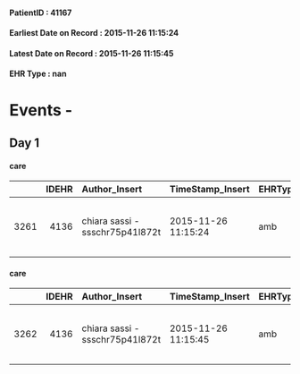 
#### PatientID : 41167
#### Earliest Date on Record : 2015-11-26 11:15:24
#### Latest Date on Record : 2015-11-26 11:15:45
#### EHR Type : nan

# Events - 

## Day 1

#### care
|      |   IDEHR | Author_Insert                   | TimeStamp_Insert    | EHRType   |   PatientID |   IDGESTIONE_AUSILI |   opt_annulla_consegna | ds_note_x   | dt_Ric_consegna     | opt_ausilio                                     |
|-----:|--------:|:--------------------------------|:--------------------|:----------|------------:|--------------------:|-----------------------:|:------------|:--------------------|:------------------------------------------------|
| 3261 |    4136 | chiara sassi - ssschr75p41l872t | 2015-11-26 11:15:24 | amb       |       41167 |                3114 |                      0 | urgent      | 2015-11-26 00:00:00 | electronic articulated bed with side rails # 14 |

#### care
|      |   IDEHR | Author_Insert                   | TimeStamp_Insert    | EHRType   |   PatientID |   IDGESTIONE_AUSILI |   opt_annulla_consegna | ds_note_x   | dt_Ric_consegna     | opt_ausilio                             |
|-----:|--------:|:--------------------------------|:--------------------|:----------|------------:|--------------------:|-----------------------:|:------------|:--------------------|:----------------------------------------|
| 3262 |    4136 | chiara sassi - ssschr75p41l872t | 2015-11-26 11:15:45 | amb       |       41167 |                3115 |                      0 | urgent      | 2015-11-26 00:00:00 | antid air mattress with compressor # 16 |


